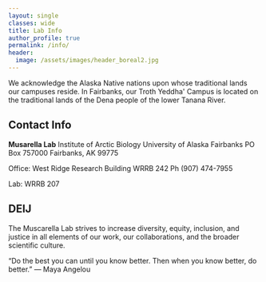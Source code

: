 ```yaml
---
layout: single
classes: wide
title: Lab Info
author_profile: true
permalink: /info/
header:
  image: /assets/images/header_boreal2.jpg
---
```


We acknowledge the Alaska Native nations upon whose traditional lands our campuses reside. In Fairbanks, our Troth Yeddha' Campus is located on the traditional lands of the Dena people of the lower Tanana River.

## Contact Info

**Musarella Lab**
Institute of Arctic Biology
University of Alaska Fairbanks
PO Box 757000
Fairbanks, AK 99775

Office: 
West Ridge Research Building
WRRB 242
Ph (907) 474-7955

Lab:
WRRB 207



## DEIJ
The Muscarella Lab strives to increase diversity, equity, inclusion, and justice in all elements of our work, our collaborations, and the broader scientific culture. 

“Do the best you can until you know better. Then when you know better, do better.” ― Maya Angelou 






